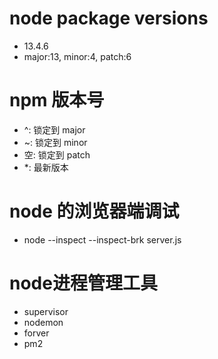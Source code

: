 # node package versions
- 13.4.6
- major:13, minor:4, patch:6

# npm 版本号
- ^: 锁定到 major
- ~: 锁定到 minor
- 空: 锁定到 patch
- *: 最新版本

# node 的浏览器端调试
- node --inspect --inspect-brk server.js

# node进程管理工具
- supervisor
- nodemon
- forver
- pm2